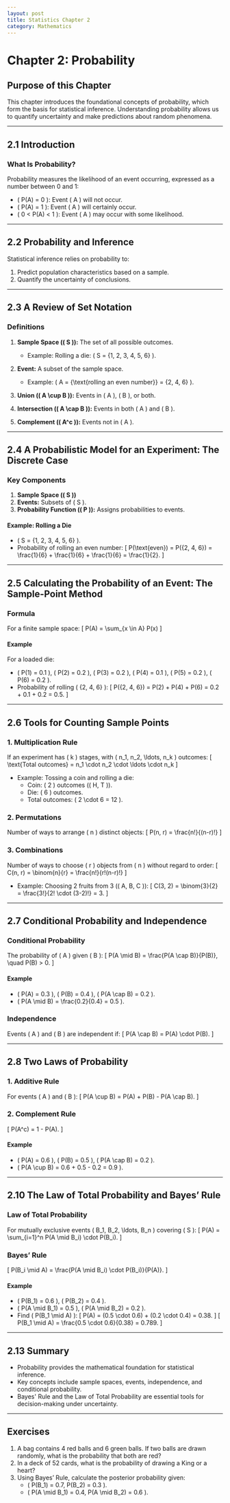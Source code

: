 ```yaml
---
layout: post
title: Statistics Chapter 2
category: Mathematics
---
```


# Chapter 2: Probability

## Purpose of this Chapter
This chapter introduces the foundational concepts of probability, which form the basis for statistical inference. Understanding probability allows us to quantify uncertainty and make predictions about random phenomena.

---

## 2.1 Introduction

### What Is Probability?
Probability measures the likelihood of an event occurring, expressed as a number between 0 and 1:
- \( P(A) = 0 \): Event \( A \) will not occur.
- \( P(A) = 1 \): Event \( A \) will certainly occur.
- \( 0 < P(A) < 1 \): Event \( A \) may occur with some likelihood.

---

## 2.2 Probability and Inference
Statistical inference relies on probability to:
1. Predict population characteristics based on a sample.
2. Quantify the uncertainty of conclusions.

---

## 2.3 A Review of Set Notation

### Definitions
1. **Sample Space (\( S \)):** The set of all possible outcomes.
   - Example: Rolling a die: \( S = \{1, 2, 3, 4, 5, 6\} \).

2. **Event:** A subset of the sample space.
   - Example: \( A = \{\text{rolling an even number}\} = \{2, 4, 6\} \).

3. **Union (\( A \cup B \)):** Events in \( A \), \( B \), or both.
4. **Intersection (\( A \cap B \)):** Events in both \( A \) and \( B \).
5. **Complement (\( A^c \)):** Events not in \( A \).

---

## 2.4 A Probabilistic Model for an Experiment: The Discrete Case

### Key Components
1. **Sample Space (\( S \))**
2. **Events:** Subsets of \( S \).
3. **Probability Function (\( P \)):** Assigns probabilities to events.

#### Example: Rolling a Die
- \( S = \{1, 2, 3, 4, 5, 6\} \).
- Probability of rolling an even number:
  \[
  P(\text{even}) = P(\{2, 4, 6\}) = \frac{1}{6} + \frac{1}{6} + \frac{1}{6} = \frac{1}{2}.
  \]

---

## 2.5 Calculating the Probability of an Event: The Sample-Point Method

### Formula
For a finite sample space:
\[
P(A) = \sum_{x \in A} P(x)
\]

#### Example
For a loaded die:
- \( P(1) = 0.1 \), \( P(2) = 0.2 \), \( P(3) = 0.2 \), \( P(4) = 0.1 \), \( P(5) = 0.2 \), \( P(6) = 0.2 \).
- Probability of rolling \( \{2, 4, 6\} \):
  \[
  P(\{2, 4, 6\}) = P(2) + P(4) + P(6) = 0.2 + 0.1 + 0.2 = 0.5.
  \]

---

## 2.6 Tools for Counting Sample Points

### 1. **Multiplication Rule**
If an experiment has \( k \) stages, with \( n_1, n_2, \ldots, n_k \) outcomes:
\[
\text{Total outcomes} = n_1 \cdot n_2 \cdot \ldots \cdot n_k
\]
- Example: Tossing a coin and rolling a die:
  - Coin: \( 2 \) outcomes (\( H, T \)).
  - Die: \( 6 \) outcomes.
  - Total outcomes: \( 2 \cdot 6 = 12 \).

### 2. **Permutations**
Number of ways to arrange \( n \) distinct objects:
\[
P(n, r) = \frac{n!}{(n-r)!}
\]

### 3. **Combinations**
Number of ways to choose \( r \) objects from \( n \) without regard to order:
\[
C(n, r) = \binom{n}{r} = \frac{n!}{r!(n-r)!}
\]
- Example: Choosing 2 fruits from 3 (\( A, B, C \)):
  \[
  C(3, 2) = \binom{3}{2} = \frac{3!}{2! \cdot (3-2)!} = 3.
  \]

---

## 2.7 Conditional Probability and Independence

### Conditional Probability
The probability of \( A \) given \( B \):
\[
P(A \mid B) = \frac{P(A \cap B)}{P(B)}, \quad P(B) > 0.
\]

#### Example
- \( P(A) = 0.3 \), \( P(B) = 0.4 \), \( P(A \cap B) = 0.2 \).
- \( P(A \mid B) = \frac{0.2}{0.4} = 0.5 \).

### Independence
Events \( A \) and \( B \) are independent if:
\[
P(A \cap B) = P(A) \cdot P(B).
\]

---

## 2.8 Two Laws of Probability

### 1. **Additive Rule**
For events \( A \) and \( B \):
\[
P(A \cup B) = P(A) + P(B) - P(A \cap B).
\]

### 2. **Complement Rule**
\[
P(A^c) = 1 - P(A).
\]

#### Example
- \( P(A) = 0.6 \), \( P(B) = 0.5 \), \( P(A \cap B) = 0.2 \).
- \( P(A \cup B) = 0.6 + 0.5 - 0.2 = 0.9 \).

---

## 2.10 The Law of Total Probability and Bayes’ Rule

### Law of Total Probability
For mutually exclusive events \( B_1, B_2, \ldots, B_n \) covering \( S \):
\[
P(A) = \sum_{i=1}^n P(A \mid B_i) \cdot P(B_i).
\]

### Bayes’ Rule
\[
P(B_i \mid A) = \frac{P(A \mid B_i) \cdot P(B_i)}{P(A)}.
\]

#### Example
- \( P(B_1) = 0.6 \), \( P(B_2) = 0.4 \).
- \( P(A \mid B_1) = 0.5 \), \( P(A \mid B_2) = 0.2 \).
- Find \( P(B_1 \mid A) \):
  \[
  P(A) = (0.5 \cdot 0.6) + (0.2 \cdot 0.4) = 0.38.
  \]
  \[
  P(B_1 \mid A) = \frac{0.5 \cdot 0.6}{0.38} = 0.789.
  \]

---

## 2.13 Summary
- Probability provides the mathematical foundation for statistical inference.
- Key concepts include sample spaces, events, independence, and conditional probability.
- Bayes' Rule and the Law of Total Probability are essential tools for decision-making under uncertainty.

---

## Exercises
1. A bag contains 4 red balls and 6 green balls. If two balls are drawn randomly, what is the probability that both are red?
2. In a deck of 52 cards, what is the probability of drawing a King or a heart?
3. Using Bayes’ Rule, calculate the posterior probability given:
   - \( P(B_1) = 0.7, P(B_2) = 0.3 \).
   - \( P(A \mid B_1) = 0.4, P(A \mid B_2) = 0.6 \).

